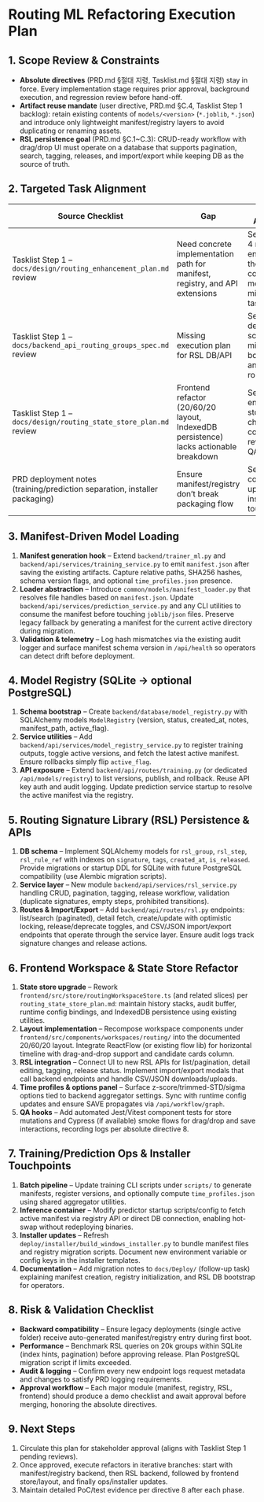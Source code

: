 # Routing ML Refactoring Execution Plan

## 1. Scope Review & Constraints
- **Absolute directives** (PRD.md §절대 지령, Tasklist.md §절대 지령) stay in force. Every implementation stage requires prior approval, background execution, and regression review before hand-off.
- **Artifact reuse mandate** (user directive, PRD.md §C.4, Tasklist Step 1 backlog): retain existing contents of `models/<version>` (`*.joblib`, `*.json`) and introduce only lightweight manifest/registry layers to avoid duplicating or renaming assets.
- **RSL persistence goal** (PRD.md §C.1~C.3): CRUD-ready workflow with drag/drop UI must operate on a database that supports pagination, search, tagging, releases, and import/export while keeping DB as the source of truth.

## 2. Targeted Task Alignment
| Source Checklist | Gap | Plan Alignment |
| --- | --- | --- |
| Tasklist Step 1 – `docs/design/routing_enhancement_plan.md` review | Need concrete implementation path for manifest, registry, and API extensions | Sections 3 & 4 map each enhancement theme to code modules and migration tasks |
| Tasklist Step 1 – `docs/backend_api_routing_groups_spec.md` review | Missing execution plan for RSL DB/API | Section 5 details schema, migration bootstrap, and API rollout |
| Tasklist Step 1 – `docs/design/routing_state_store_plan.md` review | Frontend refactor (20/60/20 layout, IndexedDB persistence) lacks actionable breakdown | Section 6 enumerates store changes, component rewrites, and QA hooks |
| PRD deployment notes (training/prediction separation, installer packaging) | Ensure manifest/registry don’t break packaging flow | Section 7 covers ops updates and installer touchpoints |

## 3. Manifest-Driven Model Loading
1. **Manifest generation hook** – Extend `backend/trainer_ml.py` and `backend/api/services/training_service.py` to emit `manifest.json` after saving the existing artifacts. Capture relative paths, SHA256 hashes, schema version flags, and optional `time_profiles.json` presence.
2. **Loader abstraction** – Introduce `common/models/manifest_loader.py` that resolves file handles based on `manifest.json`. Update `backend/api/services/prediction_service.py` and any CLI utilities to consume the manifest before touching `joblib/json` files. Preserve legacy fallback by generating a manifest for the current active directory during migration.
3. **Validation & telemetry** – Log hash mismatches via the existing audit logger and surface manifest schema version in `/api/health` so operators can detect drift before deployment.

## 4. Model Registry (SQLite → optional PostgreSQL)
1. **Schema bootstrap** – Create `backend/database/model_registry.py` with SQLAlchemy models `ModelRegistry` (version, status, created_at, notes, manifest_path, active_flag).
2. **Service utilities** – Add `backend/api/services/model_registry_service.py` to register training outputs, toggle active versions, and fetch the latest active manifest. Ensure rollbacks simply flip `active_flag`.
3. **API exposure** – Extend `backend/api/routes/training.py` (or dedicated `/api/models/registry`) to list versions, publish, and rollback. Reuse API key auth and audit logging. Update prediction service startup to resolve the active manifest via the registry.

## 5. Routing Signature Library (RSL) Persistence & APIs
1. **DB schema** – Implement SQLAlchemy models for `rsl_group`, `rsl_step`, `rsl_rule_ref` with indexes on `signature`, `tags`, `created_at`, `is_released`. Provide migrations or startup DDL for SQLite with future PostgreSQL compatibility (use Alembic migration scripts).
2. **Service layer** – New module `backend/api/services/rsl_service.py` handling CRUD, pagination, tagging, release workflow, validation (duplicate signatures, empty steps, prohibited transitions).
3. **Routes & Import/Export** – Add `backend/api/routes/rsl.py` endpoints: list/search (paginated), detail fetch, create/update with optimistic locking, release/deprecate toggles, and CSV/JSON import/export endpoints that operate through the service layer. Ensure audit logs track signature changes and release actions.

## 6. Frontend Workspace & State Store Refactor
1. **State store upgrade** – Rework `frontend/src/store/routingWorkspaceStore.ts` (and related slices) per `routing_state_store_plan.md`: maintain history stacks, audit buffer, runtime config bindings, and IndexedDB persistence using existing utilities.
2. **Layout implementation** – Recompose workspace components under `frontend/src/components/workspaces/routing/` into the documented 20/60/20 layout. Integrate ReactFlow (or existing flow lib) for horizontal timeline with drag-and-drop support and candidate cards column.
3. **RSL integration** – Connect UI to new RSL APIs for list/pagination, detail editing, tagging, release status. Implement import/export modals that call backend endpoints and handle CSV/JSON downloads/uploads.
4. **Time profiles & options panel** – Surface z-score/trimmed-STD/sigma options tied to backend aggregator settings. Sync with runtime config updates and ensure SAVE propagates via `/api/workflow/graph`.
5. **QA hooks** – Add automated Jest/Vitest component tests for store mutations and Cypress (if available) smoke flows for drag/drop and save interactions, recording logs per absolute directive 8.

## 7. Training/Prediction Ops & Installer Touchpoints
1. **Batch pipeline** – Update training CLI scripts under `scripts/` to generate manifests, register versions, and optionally compute `time_profiles.json` using shared aggregator utilities.
2. **Inference container** – Modify predictor startup scripts/config to fetch active manifest via registry API or direct DB connection, enabling hot-swap without redeploying binaries.
3. **Installer updates** – Refresh `deploy/installer/build_windows_installer.py` to bundle manifest files and registry migration scripts. Document new environment variable or config keys in the installer templates.
4. **Documentation** – Add migration notes to `docs/Deploy/` (follow-up task) explaining manifest creation, registry initialization, and RSL DB bootstrap for operators.

## 8. Risk & Validation Checklist
- **Backward compatibility** – Ensure legacy deployments (single active folder) receive auto-generated manifest/registry entry during first boot.
- **Performance** – Benchmark RSL queries on 20k groups within SQLite (index hints, pagination) before approving release. Plan PostgreSQL migration script if limits exceeded.
- **Audit & logging** – Confirm every new endpoint logs request metadata and changes to satisfy PRD logging requirements.
- **Approval workflow** – Each major module (manifest, registry, RSL, frontend) should produce a demo checklist and await approval before merging, honoring the absolute directives.

## 9. Next Steps
1. Circulate this plan for stakeholder approval (aligns with Tasklist Step 1 pending reviews).
2. Once approved, execute refactors in iterative branches: start with manifest/registry backend, then RSL backend, followed by frontend store/layout, and finally ops/installer updates.
3. Maintain detailed PoC/test evidence per directive 8 after each phase.

